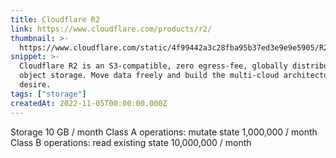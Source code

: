 ```yaml
---
title: Cloudflare R2
link: https://www.cloudflare.com/products/r2/
thumbnail: >-
  https://www.cloudflare.com/static/4f99442a3c28fba95b37ed3e9e9e5905/R2_Open_Beta.png
snippet: >-
  Cloudflare R2 is an S3-compatible, zero egress-fee, globally distributed
  object storage. Move data freely and build the multi-cloud architecture you
  desire.
tags: ["storage"]
createdAt: 2022-11-05T00:00:00.000Z
---
```

Storage 10 GB / month
Class A operations: mutate state 1,000,000 / month
Class B operations: read existing state 10,000,000 / month